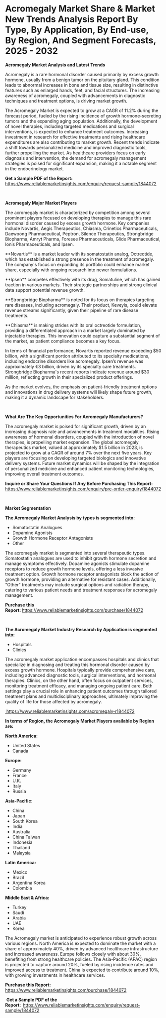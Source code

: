 <p><h1>Acromegaly Market Share & Market New Trends Analysis Report By Type, By Application, By End-use, By Region, And Segment Forecasts, 2025 - 2032</h1></p><p><strong>Acromegaly Market Analysis and Latest Trends</strong></p>
<p><p>Acromegaly is a rare hormonal disorder caused primarily by excess growth hormone, usually from a benign tumor on the pituitary gland. This condition leads to abnormal increases in bone and tissue size, resulting in distinctive features such as enlarged hands, feet, and facial structures. The increasing awareness of acromegaly, coupled with advancements in diagnostic techniques and treatment options, is driving market growth. </p><p>The Acromegaly Market is expected to grow at a CAGR of 11.2% during the forecast period, fueled by the rising incidence of growth hormone-secreting tumors and the expanding aging population. Additionally, the development of novel therapies, including targeted medications and surgical interventions, is expected to enhance treatment outcomes. Increasing investment in research for effective treatments and rising healthcare expenditures are also contributing to market growth. Recent trends indicate a shift towards personalized medicine and improved diagnostic tools, further propelling the market. As healthcare providers focus on early diagnosis and intervention, the demand for acromegaly management strategies is poised for significant expansion, making it a notable segment in the endocrinology market.</p></p>
<p><strong>Get a Sample PDF of the Report:&nbsp;</strong> <a href="https://www.reliablemarketinsights.com/enquiry/request-sample/1844072?utm_campaign=3037&utm_medium=2&utm_source=Github&utm_content=ia&utm_term=13042025&utm_id=acromegaly">https://www.reliablemarketinsights.com/enquiry/request-sample/1844072</a></p>
<p>&nbsp;</p>
<p><strong>Acromegaly Major Market Players</strong></p>
<p><p>The acromegaly market is characterized by competition among several prominent players focused on developing therapies to manage this rare hormonal disorder caused by excess growth hormone. Key companies include Novartis, Aegis Therapeutics, Chiasma, Crinetics Pharmaceuticals, Daewoong Pharmaceutical, Peptron, Silence Therapeutics, Strongbridge Biopharma, Amryt Pharma, Foresee Pharmaceuticals, Glide Pharmaceutical, Ionis Pharmaceuticals, and Ipsen.</p><p>**Novartis** is a market leader with its somatostatin analog, Octreotide, which has established a strong presence in the treatment of acromegaly. The company's focus on expanding its portfolio could enhance market share, especially with ongoing research into newer formulations.</p><p>**Ipsen** competes effectively with its drug, Somatuline, which has gained traction in various markets. Their strategic partnerships and strong clinical data support potential revenue growth.</p><p>**Strongbridge Biopharma** is noted for its focus on therapies targeting rare diseases, including acromegaly. Their product, Keveyis, could elevate revenue streams significantly, given their pipeline of rare disease treatments.</p><p>**Chiasma** is making strides with its oral octreotide formulation, providing a differentiated approach in a market largely dominated by injectable therapies. This innovation could capture a substantial segment of the market, as patient compliance becomes a key focus.</p><p>In terms of financial performance, Novartis reported revenue exceeding $50 billion, with a significant portion attributed to its specialty medications, including endocrine disorders like acromegaly. Ipsen’s revenue was approximately €3 billion, driven by its specialty care treatments. Strongbridge Biopharma's recent reports indicate revenue around $30 million, reflecting growth in their specialized product offerings.</p><p>As the market evolves, the emphasis on patient-friendly treatment options and innovations in drug delivery systems will likely shape future growth, making it a dynamic landscape for stakeholders.</p></p>
<p>&nbsp;</p>
<p><strong>What Are The Key Opportunities For Acromegaly Manufacturers?</strong></p>
<p><p>The acromegaly market is poised for significant growth, driven by an increasing diagnosis rate and advancements in treatment modalities. Rising awareness of hormonal disorders, coupled with the introduction of novel therapies, is propelling market expansion. The global acromegaly therapeutics market, valued at approximately $1.5 billion in 2023, is projected to grow at a CAGR of around 7% over the next five years. Key players are focusing on developing targeted biologics and innovative delivery systems. Future market dynamics will be shaped by the integration of personalized medicine and enhanced patient monitoring technologies, improving overall treatment outcomes.</p></p>
<p><strong>Inquire or Share Your Questions If Any Before Purchasing This Report:</strong> <a href="https://www.reliablemarketinsights.com/enquiry/pre-order-enquiry/1844072?utm_campaign=3037&utm_medium=2&utm_source=Github&utm_content=ia&utm_term=13042025&utm_id=acromegaly">https://www.reliablemarketinsights.com/enquiry/pre-order-enquiry/1844072</a></p>
<p>&nbsp;</p>
<p><strong>Market Segmentation</strong></p>
<p><strong>The Acromegaly Market Analysis by types is segmented into:</strong></p>
<p><ul><li>Somatostatin Analogues</li><li>Dopamine Agonists</li><li>Growth Hormone Receptor Antagonists</li><li>Other</li></ul></p>
<p><p>The acromegaly market is segmented into several therapeutic types. Somatostatin analogues are used to inhibit growth hormone secretion and manage symptoms effectively. Dopamine agonists stimulate dopamine receptors to reduce growth hormone levels, offering a less invasive treatment option. Growth hormone receptor antagonists block the action of growth hormone, providing an alternative for resistant cases. Additionally, "Other" treatments may include surgical options and radiation therapy, catering to various patient needs and treatment responses for acromegaly management.</p></p>
<p><strong>Purchase this Report:&nbsp;</strong><a href="https://www.reliablemarketinsights.com/purchase/1844072?utm_campaign=3037&utm_medium=2&utm_source=Github&utm_content=ia&utm_term=13042025&utm_id=acromegaly">https://www.reliablemarketinsights.com/purchase/1844072</a></p>
<p>&nbsp;</p>
<p><strong>The Acromegaly Market Industry Research by Application is segmented into:</strong></p>
<p><ul><li>Hospitals</li><li>Clinics</li></ul></p>
<p><p>The acromegaly market application encompasses hospitals and clinics that specialize in diagnosing and treating this hormonal disorder caused by excess growth hormone. Hospitals typically provide comprehensive care, including advanced diagnostic tools, surgical interventions, and hormonal therapies. Clinics, on the other hand, often focus on outpatient services, monitoring treatment efficacy, and managing ongoing patient care. Both settings play a crucial role in enhancing patient outcomes through tailored treatment plans and multidisciplinary approaches, ultimately improving the quality of life for those affected by acromegaly.</p></p>
<p><a href="https://www.reliablemarketinsights.com/acromegaly-r1844072?utm_campaign=3037&utm_medium=2&utm_source=Github&utm_content=ia&utm_term=13042025&utm_id=acromegaly">&nbsp;https://www.reliablemarketinsights.com/acromegaly-r1844072</a></p>
<p><strong>In terms of Region, the Acromegaly Market Players available by Region are:</strong></p>
<p>
    <p> <strong> North America: </strong>
        <ul>
            <li>United States</li>
            <li>Canada</li>
        </ul>
        </p> 
    <p> <strong> Europe: </strong>
        <ul>
            <li>Germany</li>
            <li>France</li>
            <li>U.K.</li>
            <li>Italy</li>
            <li>Russia</li>
        </ul>
        </p> 
    <p> <strong> Asia-Pacific: </strong>
        <ul>
            <li>China</li>
            <li>Japan</li>
            <li>South Korea</li>
            <li>India</li>
            <li>Australia</li>
            <li>China Taiwan</li>
            <li>Indonesia</li>
            <li>Thailand</li>
            <li>Malaysia</li>
        </ul>
        </p> 
    <p> <strong> Latin America: </strong>
        <ul>
            <li>Mexico</li>
            <li>Brazil</li>
            <li>Argentina Korea</li>
            <li>Colombia</li>
        </ul>
        </p> 
    <p> <strong> Middle East & Africa: </strong>
        <ul>
            <li>Turkey</li>
            <li>Saudi</li>
            <li>Arabia</li>
            <li>UAE</li>
            <li>Korea</li>
        </ul>
    </p>
    </p>
<p><p>The Acromegaly market is anticipated to experience robust growth across various regions. North America is expected to dominate the market with a share of approximately 40%, driven by advanced healthcare infrastructure and increased awareness. Europe follows closely with about 30%, benefiting from strong healthcare policies. The Asia-Pacific (APAC) region is projected to capture around 20%, fueled by rising incidence rates and improved access to treatment. China is expected to contribute around 10%, with growing investments in healthcare services.</p></p>
<p><strong>Purchase this Report: </strong><a href="https://www.reliablemarketinsights.com/purchase/1844072?utm_campaign=3037&utm_medium=2&utm_source=Github&utm_content=ia&utm_term=13042025&utm_id=acromegaly">https://www.reliablemarketinsights.com/purchase/1844072</a></p>
<p>&nbsp;<strong>Get a Sample PDF of the Report:&nbsp;&nbsp;</strong><a href="https://www.reliablemarketinsights.com/enquiry/request-sample/1844072?utm_campaign=3037&utm_medium=2&utm_source=Github&utm_content=ia&utm_term=13042025&utm_id=acromegaly">https://www.reliablemarketinsights.com/enquiry/request-sample/1844072</a></p>
<p><strong></strong></p>
<p><p></p><p></p><p></p></p>